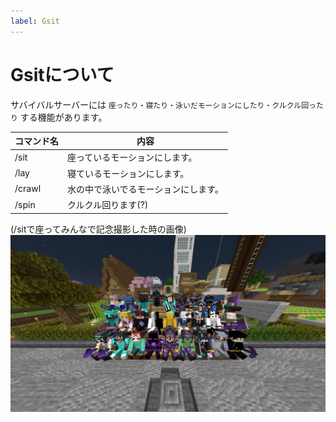 ```yaml
---
label: Gsit
---
```

# Gsitについて
サバイバルサーバーには `座ったり・寝たり・泳いだモーションにしたり・クルクル回ったり` する機能があります。<br>

|コマンド名|内容|
|----|----|
|/sit|座っているモーションにします。|
|/lay|寝ているモーションにします。|
|/crawl|水の中で泳いでるモーションにします。|
|/spin|クルクル回ります(?)|

(/sitで座ってみんなで記念撮影した時の画像)
![](/images/gsit/1.png)